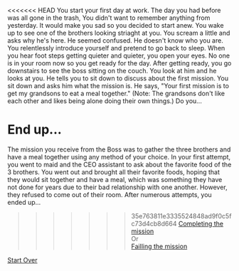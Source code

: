 <<<<<<< HEAD
You start your first day at work. The day you had before was all gone in the trash, You didn't want to remember anything from yesterday. It would make you sad so you decided to start anew. You wake up to see one of the brothers looking striaght at you. You scream a little and asks why he's here. He seemed confused. He doesn't know who you are. You relentlessly introduce yourself and pretend to go back to sleep. When you hear foot steps getting quieter and quieter, you open your eyes. No one is in your room now so you get ready for the day. After getting ready, you go downstairs to see the boss sitting on the couch. You look at him and he looks at you. He tells you to sit down to discuss about the first mission. You sit down and asks him what the mission is. He says, "Your first mission is to get my grandsons to eat a meal together." (Note: The grandsons don't like each other and likes being alone doing their own things.) Do you...









End up...  
=======
The mission you receive from the Boss was to gather the three brothers and have a meal together using any method of your choice. In your first attempt, you went to maid and the CEO assistant to ask about the favorite food of the 3 brothers. You went out and brought all their favorite foods, hoping that they would sit together and have a meal, which was something they have not done for years due to their bad relationship with one another. However, they refused to come out of their room. After numerous attempts, you ended up...  

>>>>>>> 35e763811e3335524848ad9f0c5fc73d4cb8d664
[Completing the mission](complete.md)  
Or  
[Failling the mission](new-job.md)

[Start Over](kicked-out.md)